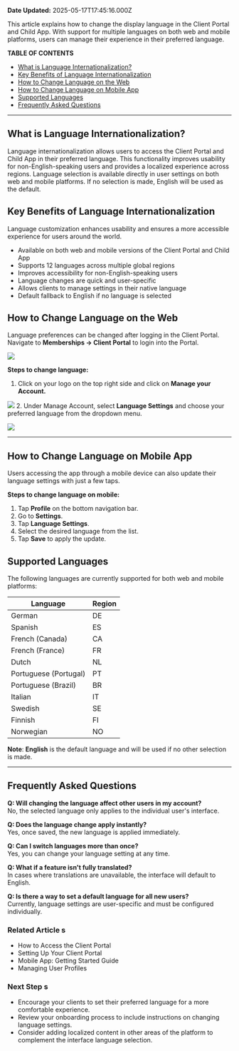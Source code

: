 **Date Updated:** 2025-05-17T17:45:16.000Z

This article explains how to change the display language in the Client Portal and Child App. With support for multiple languages on both web and mobile platforms, users can manage their experience in their preferred language.

  
**TABLE OF CONTENTS**

* [What is Language Internationalization?](#What-is-Language-Internationalization?)
* [Key Benefits of Language Internationalization](#Key-Benefits-of-Language-Internationalization)
* [How to Change Language on the Web](#How-to-Change-Language-on-the-Web)
* [How to Change Language on Mobile App](#How-to-Change-Language-on-Mobile-App)
* [Supported Languages](#Supported-Languages)
* [Frequently Asked Questions](#Frequently-Asked-Questions)

---

## **What is Language Internationalization?**

Language internationalization allows users to access the Client Portal and Child App in their preferred language. This functionality improves usability for non-English-speaking users and provides a localized experience across regions. Language selection is available directly in user settings on both web and mobile platforms. If no selection is made, English will be used as the default.  
  
## **Key Benefits of Language Internationalization**

  
Language customization enhances usability and ensures a more accessible experience for users around the world.

* Available on both web and mobile versions of the Client Portal and Child App
* Supports 12 languages across multiple global regions
* Improves accessibility for non-English-speaking users
* Language changes are quick and user-specific
* Allows clients to manage settings in their native language
* Default fallback to English if no language is selected

## **How to Change Language on the Web**

  
Language preferences can be changed after logging in the Client Portal. Navigate to **Memberships → Client Portal** to login into the Portal. 

  
![](https://s3.amazonaws.com/cdn.freshdesk.com/data/helpdesk/attachments/production/155046796710/original/kG2AXbYNNnknefEyR0HqZ4ELcIXgx1kvqg.gif?1747483477)  
  
**Steps to change language:** 

1. Click on your logo on the top right side and click on **Manage your Account.**  
    
**![](https://s3.amazonaws.com/cdn.freshdesk.com/data/helpdesk/attachments/production/155046796853/original/tfJGTmozjpQ4SGxhxOQfSfIbWfQTX_PuiQ.png?1747483819)**
2. Under Manage Account, select **Language Settings** and choose your preferred language from the dropdown menu.  
    
![](https://s3.amazonaws.com/cdn.freshdesk.com/data/helpdesk/attachments/production/155046796976/original/gRSlkZmvSH6aD1Gnd8W8KvIufLTYJVFPIQ.gif?1747484034)

---

## **How to Change Language on Mobile App**

  
Users accessing the app through a mobile device can also update their language settings with just a few taps.  
  
**Steps to change language on mobile:**

1. Tap **Profile** on the bottom navigation bar.
2. Go to **Settings**.
3. Tap **Language Settings**.
4. Select the desired language from the list.
5. Tap **Save** to apply the update.

## **Supported Languages**

The following languages are currently supported for both web and mobile platforms:  
  
| Language              | Region |
| --------------------- | ------ |
| German                | DE     |
| Spanish               | ES     |
| French (Canada)       | CA     |
| French (France)       | FR     |
| Dutch                 | NL     |
| Portuguese (Portugal) | PT     |
| Portuguese (Brazil)   | BR     |
| Italian               | IT     |
| Swedish               | SE     |
| Finnish               | FI     |
| Norwegian             | NO     |

  
**Note**: **English** is the default language and will be used if no other selection is made.

---

## **Frequently Asked Questions**

  
**Q: Will changing the language affect other users in my account?**  
No, the selected language only applies to the individual user's interface.  
  
**Q: Does the language change apply instantly?**  
Yes, once saved, the new language is applied immediately.  
  
**Q: Can I switch languages more than once?**  
Yes, you can change your language setting at any time.  
  
**Q: What if a feature isn't fully translated?**  
In cases where translations are unavailable, the interface will default to English.  
  
**Q: Is there a way to set a default language for all new users?**  
Currently, language settings are user-specific and must be configured individually.  
  
### **Related Article** **s**

* How to Access the Client Portal
* Setting Up Your Client Portal
* Mobile App: Getting Started Guide
* Managing User Profiles

### **Next Step** **s**

* Encourage your clients to set their preferred language for a more comfortable experience.
* Review your onboarding process to include instructions on changing language settings.
* Consider adding localized content in other areas of the platform to complement the interface language selection.